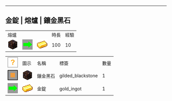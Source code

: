 ---
<!-- gold_ingot__from__smelting__use__gilded_blackstone.md -->

<!-- zh_tw -->

## 金錠 | 熔爐 | 鑲金黑石

<table>
	<tablebody>
		<tr>
			<td colspan="3">熔爐</td>
			<td>時長</td>
			<td>經驗</td>
		</tr>
		<tr>
			<td><img src="../../../mc_icon/buildingBlocks/gilded_blackstone.png"></td>
			<td><img src="../../../mc_icon/recipes/arrow.png"></td>
			<td><img src="../../../mc_icon/misc/gold_ingot.png"></td>
			<td>100</td>
			<td>10</td>
		</tr>
	</tablebody>
</table>
<table>
	<tablebody>
		<tr>
			<td><img src="../../../mc_icon/recipes/tile.png"></td>
			<td>圖示</td>
			<td>名稱</td>
			<td>標簽</td>
			<td>數量</td>
		</tr>
		<tr>
			<td><img src="../../../mc_icon/recipes/single.png"></td>
			<td><img src="../../../mc_icon/buildingBlocks/gilded_blackstone.png"></td>
			<td>鑲金黑石</td>
			<td>gilded_blackstone</td>
			<td>1</td>
		</tr>
		<tr>
			<td><img src="../../../mc_icon/recipes/arrow.png"></td>
			<td><img src="../../../mc_icon/misc/gold_ingot.png"></td>
			<td>金錠</td>
			<td>gold_ingot</td>
			<td>1</td>
		</tr>
	</tablebody>
</table>


